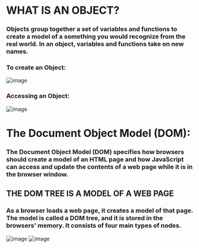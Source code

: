 # WHAT IS AN OBJECT?

### Objects group together a set of variables and functions to create a model of a something you would recognize from the real world. In an object, variables and functions take on new names.


### To create an Object:


![image](https://user-images.githubusercontent.com/79833733/111809013-3a2b5380-88dd-11eb-999b-a9a3dce0dc3f.png)


### Accessing an Object:

![image](https://user-images.githubusercontent.com/79833733/111809539-c2a9f400-88dd-11eb-8c64-9ea59e753152.png)


# The Document Object Model (DOM):
### The Document Object Model (DOM) specifies how browsers should create a model of an HTML page and how JavaScript can access and update the contents of a web page while it is in the browser window.


## THE DOM TREE IS A MODEL OF A WEB PAGE
### As a browser loads a web page, it creates a model of that page. The model is called a DOM tree, and it is stored in the browsers' memory. It consists of four main types of nodes.


![image](https://user-images.githubusercontent.com/79833733/111815058-e5d7a200-88e3-11eb-93a3-34dd390a6fcd.png)        ![image](https://user-images.githubusercontent.com/79833733/111815110-f38d2780-88e3-11eb-9e73-04e0256b9681.png)

